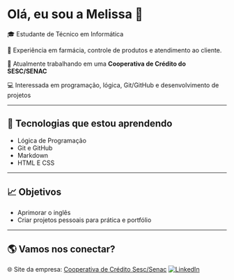 # Olá, eu sou a Melissa 👋  

🎓 Estudante de Técnico em Informática   

💊 Experiência em farmácia, controle de produtos e atendimento ao cliente.

🏦  Atualmente trabalhando em uma **Cooperativa de Crédito do SESC/SENAC** 


💻 Interessada em programação, lógica, Git/GitHub e desenvolvimento de projetos  
  

---

## 🚀 Tecnologias que estou aprendendo
- Lógica de Programação  
- Git e GitHub  
- Markdown  
- HTML E CSS  

---

## 📈 Objetivos
- Aprimorar o inglês
- Criar projetos pessoais para prática e portfólio  

---

## 🌎 Vamos nos conectar?
🌐 Site da empresa: [Cooperativa de Crédito Sesc/Senac](https://anossacooperativa.com.br/)
[![LinkedIn](https://img.shields.io/badge/LinkedIn-blue?style=for-the-badge&logo=linkedin)](https://www.linkedin.com/in/melissalopes16/)  
